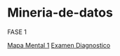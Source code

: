 # Mineria-de-datos

FASE 1

[Mapa Mental 1](https://github.com/VeroAguilar/Mineria-de-datos/blob/main/MapaMental_1_1855188.pdf)
[Examen Diagnostico](https://github.com/VeroAguilar/Mineria-de-datos/blob/main/Examen_1855188.pdf)
